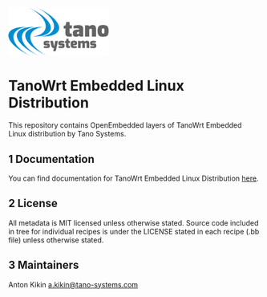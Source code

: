 
<img src="docs/common/images/logos/tano-gray.svg" width="200">

# TanoWrt Embedded Linux Distribution

This repository contains OpenEmbedded layers of TanoWrt Embedded Linux distribution by Tano Systems.

## 1 Documentation

You can find documentation for TanoWrt Embedded Linux Distribution [here](https://tano-systems.github.io/meta-tanowrt).

## 2 License

All metadata is MIT licensed unless otherwise stated. Source code included in tree for individual recipes is under the LICENSE stated in each recipe (.bb file) unless otherwise stated.

## 3 Maintainers

Anton Kikin <a.kikin@tano-systems.com>
